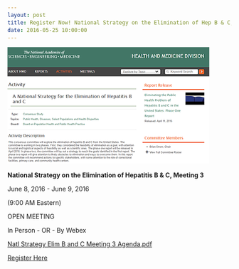 ```yaml
---
layout: post
title: Register Now! National Strategy on the Elimination of Hep B & C, Meeting 3
date: 2016-05-25 10:00:00
---
```


![](/assets/images/register-now-national-strategy-on-the-elimination-of-hep-b-c-meeting-3.png)

**National Strategy on the Elimination of Hepatitis B & C, Meeting 3**

June 8, 2016 - June 9, 2016

(9:00 AM Eastern)

OPEN MEETING

In Person - OR - By Webex

[Natl Strategy Elim B and C Meeting 3 Agenda.pdf](https://jumpshare.com/v/H0twYlvMNJUO8r5ae9Sg)

[Register Here](http://www.surveygizmo.com/s3/2740071/BPH-Hepatitis-B-C-Meeting-3-Registration)